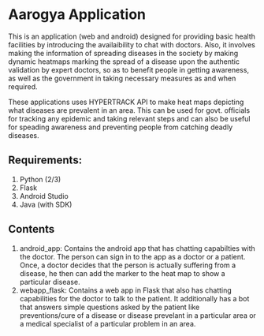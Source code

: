 # Aarogya Application

This is an application (web and android) designed for providing basic health facilities by introducing the availaibility to chat with doctors. Also, it involves making the information of spreading diseases in the society by making dynamic heatmaps marking the spread of a disease upon the authentic validation by expert doctors, so as to benefit people in getting awareness, as well as the government in taking necessary measures as and when required.

These applications uses HYPERTRACK API to make heat maps depicting what diseases are prevalent in an area. This can be used for govt. officials for tracking any epidemic and taking relevant steps and can also be useful for speading awareness and preventing people from catching deadly diseases.

## Requirements: 
1. Python (2/3)
2. Flask
3. Android Studio
4. Java (with SDK)

## Contents  
1. android_app: Contains the android app that has chatting capabilties with the doctor. The person can sign in to the app as a doctor or a patient. Once, a doctor decides that the person is actually suffering from a disease, he then can add the marker to the heat map to show a particular disease.
2. webapp_flask: Contains a web app in Flask that also has chatting capabilities for the doctor to talk to the patient. It additionally has a bot that answers simple questions asked by the patient like preventions/cure of a disease or disease prevelant in a particular area or a medical specialist of a particular problem in an area.

